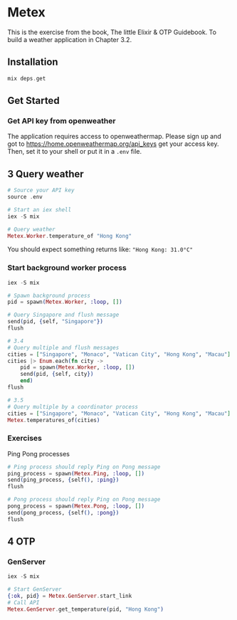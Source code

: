 # Metex

This is the exercise from the book, The little Elixir & OTP Guidebook.
To build a weather application in Chapter 3.2.

## Installation

```elixir
mix deps.get
```

## Get Started

### Get API key from openweather

The application requires access to openweathermap.
Please sign up and got to https://home.openweathermap.org/api_keys get your access key. Then, set it to your shell or put it in a `.env` file.

## 3 Query weather

```elixir
# Source your API key
source .env

# Start an iex shell
iex -S mix

# Query weather
Metex.Worker.temperature_of "Hong Kong"
```

You should expect something returns like:
`"Hong Kong: 31.0°C"`

### Start background worker process

```elixir
iex -S mix

# Spawn background process
pid = spawn(Metex.Worker, :loop, [])

# Query Singapore and flush message
send(pid, {self, "Singapore"})
flush

# 3.4
# Query multiple and flush messages
cities = ["Singapore", "Monaco", "Vatican City", "Hong Kong", "Macau"]
cities |> Enum.each(fn city ->
    pid = spawn(Metex.Worker, :loop, [])
    send(pid, {self, city})
    end)
flush

# 3.5
# Query multiple by a coordinator process
cities = ["Singapore", "Monaco", "Vatican City", "Hong Kong", "Macau"]
Metex.temperatures_of(cities)
```

### Exercises

Ping Pong processes

```elixir
# Ping process should reply Ping on Pong message
ping_process = spawn(Metex.Ping, :loop, [])
send(ping_process, {self(), :ping})
flush

# Pong process should reply Ping on Pong message
pong_process = spawn(Metex.Pong, :loop, [])
send(pong_process, {self(), :pong})
flush
```

## 4 OTP

### GenServer

```elixir
iex -S mix

# Start GenServer
{:ok, pid} = Metex.GenServer.start_link
# Call API
Metex.GenServer.get_temperature(pid, "Hong Kong")

```
